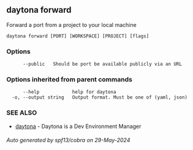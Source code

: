 ## daytona forward

Forward a port from a project to your local machine

```
daytona forward [PORT] [WORKSPACE] [PROJECT] [flags]
```

### Options

```
      --public   Should be port be available publicly via an URL
```

### Options inherited from parent commands

```
      --help            help for daytona
  -o, --output string   Output format. Must be one of (yaml, json)
```

### SEE ALSO

* [daytona](daytona.md)	 - Daytona is a Dev Environment Manager

###### Auto generated by spf13/cobra on 29-May-2024
